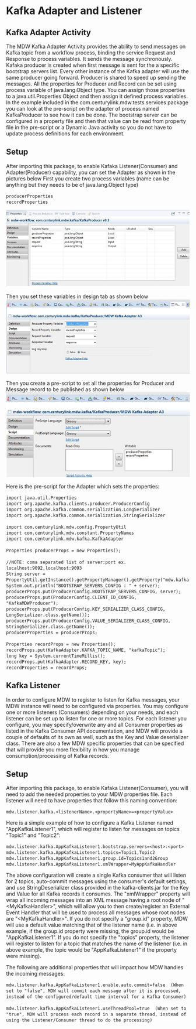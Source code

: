 # Kafka Adapter and Listener

## Kafka Adapter Activity

The MDW Kafka Adapter Activity provides the ability to send messages on Kafka topic from a workflow process, binding the service Request and Response to process variables. It sends the message synchronously. Kafaka producer is created when first message is sent for the a specific bootstrap servers list. Every other instance of the Kafka adapter will use the same producer going forward. Producer is shared to speed up sending the messages. All the properties for Producer and Record can be set using process variable of java.lang.Object type. You can assign those properties to a java.util.Properties Object and then assign it defined process variables. In the example included in the com.centurylink.mdw.tests.services package you can look at the pre-script on the adapter of process named KafkaProducer to see how it can be done. The bootstrap server can be configured in a property file and then that value can be read from property file in the pre-script or a Dynamic Java activity so you do not have to update process definitions for each environment.

## Setup

After importing this package, to enable Kafaka Listener(Consumer) and Adapter(Producer) capability, you can set the Adapter as shown in the pictures below
First you create two process variables (name can be anything but they needs to be of java.lang.Object type)

```
producerProperties
recordProperties
```
  ![Kafka Variables](kafkaAdapter-ProcessVariables.jpg "Kafka Variables")
  
Then you set these variables in design tab as shown below
  ![Kafka Script](kafkaAdapter-design.jpg "Kafka Adapter Design")
  
Then you create a pre-script to set all the properties for Producer and Message record to be published as shown below
  ![Kafka Script](kafkaAdapter-script.jpg "Kafka Script")
  
Here is the pre-script for the Adapter which sets the properties:

```
import java.util.Properties
import org.apache.kafka.clients.producer.ProducerConfig
import org.apache.kafka.common.serialization.LongSerializer
import org.apache.kafka.common.serialization.StringSerializer

import com.centurylink.mdw.config.PropertyUtil
import com.centurylink.mdw.constant.PropertyNames
import com.centurylink.mdw.kafka.KafkaAdapter

Properties producerProps = new Properties();

//NOTE: coma separated list of server:port ex. localhost:9092,localhost:9093
String server = PropertyUtil.getInstance().getPropertyManager().getProperty("mdw.kafka.servers");
System.out.println("BOOTSTRAP_SERVERS_CONFIG : " + server);
producerProps.put(ProducerConfig.BOOTSTRAP_SERVERS_CONFIG, server);
producerProps.put(ProducerConfig.CLIENT_ID_CONFIG, "KafkaMDWProducer");
producerProps.put(ProducerConfig.KEY_SERIALIZER_CLASS_CONFIG, LongSerializer.class.getName());
producerProps.put(ProducerConfig.VALUE_SERIALIZER_CLASS_CONFIG, StringSerializer.class.getName());
producerProperties = producerProps;

Properties recordProps = new Properties();
recordProps.put(KafkaAdapter.KAFKA_TOPIC_NAME, "kafkaTopic");
long key = System.currentTimeMillis();
recordProps.put(KafkaAdapter.RECORD_KEY, key);
recordProperties = recordProps;
```

## Kafka Listener

In order to configure MDW to register to listen for Kafka messages, your MDW instance will need to be configured via properties.   You may configure one or more listeners (Consumers) depending on your needs, and each listener can be set up to listen for one or more topics.   For each listener you configure, you may specify/overwrite any and all Consumer properties as listed in the Kafka Consumer API documentation, and MDW will provide a couple of defaults of its own as well, such as the Key and Value deserializer class. There are also a few MDW specific properties that can be specified that will provide you more flexibility in how you manage consumption/processing of Kafka records.

## Setup

After importing this package, to enable Kafaka Listener(Consumer), you will need to add the needed properties to your MDW properties file.   Each listener will need to have properties that follow this naming convention:

```
mdw.listener.kafka.<listenerName>.<propertyName>=<propertyValue>
```

Here is a simple example of how to configure a Kafka Listener named "AppKafkaListener1", which will register to listen for messages on topics "Topic1" and "Topic2":

```
mdw.listener.kafka.AppKafkaListener1.bootstrap.servers=<host>:<port>
mdw.listener.kafka.AppKafkaListener1.topics=Topic1,Topic2
mdw.listener.kafka.AppKafkaListener1.group.id=Topics1and2Group
mdw.listener.kafka.AppKafkaListener1.xmlWrapper=MyAppKafkaHandler
```

The above configuration will create a single Kafka consumer that will listen for 2 topics, auto-commit messages using the consumer's default settings, and use StringDeserializer class provided in the kafka-clients.jar for the Key and Value for all Kafka records it consumes.  The "xmlWrapper" property will wrap all incoming messages into an XML message having a root node of "\<MyKafkaHandler\>", which will allow you to then create/register an External Event Handler that will be used to process all messages whose root nodes are "\<MyKafkaHandler\>".  If you do not specify a "group.id" property, MDW will use a default value matching that of the listener name (i.e. in above example, if the group.id property were missing, the group.id would be "AppKafkaListener1".   If you do not specify the "topics" property, the listener will register to listen for a topic that matches the name of the listener (i.e. in above example, the topic would be "AppKafkaListener1" if the property were missing).

The following are additional properties that will impact how MDW handles the incoming messages:

```
mdw.listener.kafka.AppKafkaListener1.enable.auto.commit=false  (When set to "false", MDW will commit each message after it is processed, instead of the configured/default time interval for a Kafka Consumer)

mdw.listener.kafka.AppKafkaListener1.useThreadPool=true  (When set to "true", MDW will process each record in a separate thread, instead of using the Listener/Consumer thread to do the processing)
```
